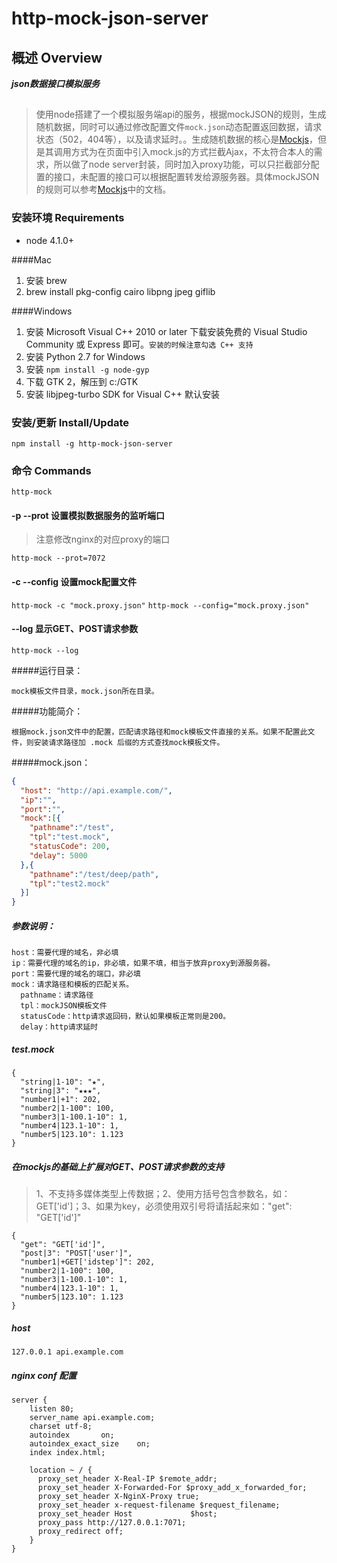 # http-mock-json-server

## 概述 Overview
***json数据接口模拟服务***

##
>使用node搭建了一个模拟服务端api的服务，根据mockJSON的规则，生成随机数据，同时可以通过修改配置文件`mock.json`动态配置返回数据，请求状态（502，404等），以及请求延时。。生成随机数据的核心是[Mockjs](http://mockjs.com)，但是其调用方式为在页面中引入mock.js的方式拦截Ajax，不太符合本人的需求，所以做了node server封装，同时加入proxy功能，可以只拦截部分配置的接口，未配置的接口可以根据配置转发给源服务器。具体mockJSON的规则可以参考[Mockjs](http://mockjs.com)中的文档。


### 安装环境 Requirements
* node 4.1.0+

####Mac
1. 安装 brew
2. brew install pkg-config cairo libpng jpeg giflib

####Windows
1. 安装 Microsoft Visual C++ 2010 or later 下载安装免费的 Visual Studio Community 或 Express 即可。`安装的时候注意勾选 C++ 支持`
2. 安装 Python 2.7 for Windows
3. 安装 `npm install -g node-gyp`
4. 下载 GTK 2，解压到 c:/GTK
5. 安装 libjpeg-turbo SDK for Visual C++ 默认安装

### 安装/更新 Install/Update

`npm install -g http-mock-json-server`

### 命令 Commands

`http-mock`

#### -p --prot 设置模拟数据服务的监听端口
>注意修改nginx的对应proxy的端口

`http-mock --prot=7072`

#### -c --config 设置mock配置文件

`http-mock -c "mock.proxy.json"`
`http-mock --config="mock.proxy.json"`

#### --log 显示GET、POST请求参数

`http-mock --log`

#####运行目录：

`mock模板文件目录，mock.json所在目录。`

#####功能简介：

`根据mock.json文件中的配置，匹配请求路径和mock模板文件直接的关系。如果不配置此文件，则安装请求路径加 .mock 后缀的方式查找mock模板文件。`

#####mock.json：

```json
{
  "host": "http://api.example.com/",
  "ip":"",
  "port":"",
  "mock":[{
    "pathname":"/test",
    "tpl":"test.mock",
    "statusCode": 200,
    "delay": 5000
  },{
    "pathname":"/test/deep/path",
    "tpl":"test2.mock"
  }]
}
```

##### 参数说明：
```
host：需要代理的域名，非必填
ip：需要代理的域名的ip，非必填，如果不填，相当于放弃proxy到源服务器。
port：需要代理的域名的端口，非必填
mock：请求路径和模板的匹配关系。
  pathname：请求路径
  tpl：mockJSON模板文件
  statusCode：http请求返回码，默认如果模板正常则是200。
  delay：http请求延时
```

##### test.mock

```
{
  "string|1-10": "★",
  "string|3": "★★★",
  "number1|+1": 202,
  "number2|1-100": 100,
  "number3|1-100.1-10": 1,
  "number4|123.1-10": 1,
  "number5|123.10": 1.123
}
```

##### 在mockjs的基础上扩展对GET、POST请求参数的支持
>1、不支持多媒体类型上传数据；2、使用方括号包含参数名，如：GET['id']；3、如果为key，必须使用双引号将请括起来如："get": "GET['id']"

```
{
  "get": "GET['id']",
  "post|3": "POST['user']",
  "number1|+GET['idstep']": 202,
  "number2|1-100": 100,
  "number3|1-100.1-10": 1,
  "number4|123.1-10": 1,
  "number5|123.10": 1.123
}
```

##### host

`127.0.0.1 api.example.com`

##### nginx conf 配置

```
server {
    listen 80;
    server_name api.example.com;
    charset utf-8;
    autoindex       on;
    autoindex_exact_size    on;
    index index.html;

    location ~ / {
      proxy_set_header X-Real-IP $remote_addr;
      proxy_set_header X-Forwarded-For $proxy_add_x_forwarded_for;
      proxy_set_header X-NginX-Proxy true;
      proxy_set_header x-request-filename $request_filename;
      proxy_set_header Host             $host;
      proxy_pass http://127.0.0.1:7071;
      proxy_redirect off;
    }
}
```